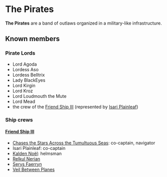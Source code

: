 # The Pirates

**The Pirates** are a band of outlaws organized in a military-like infrastructure.

## Known members

### Pirate Lords

- Lord Agoda
- Lordess Aso
- Lordess Belltrix
- Lady BlackEyes
- Lord Kirgin
- Lord Kroz
- Lord Loudmouth the Mute
- Lord Mead
- the crew of the [Friend Ship III](fleet/friend-ship.md) (represented by [Isari Plainleaf](members/isari-plainleaf.md))

### Ship crews

#### [Friend Ship III](fleet/friend-ship.md)

- [Chases the Stars Across the Tumultuous Seas](members/chases-the-stars-across-the-tumultuous-seas.md): co-captain, navigator
- Isari Plainleaf: co-captain
- [Kalden Noël](members/kalden-noel.md): helmsman
- [Relkul Nerian](members/relkul-nerian.md)
- [Serys Faerryn](members/serys-faerryn.md)
- [Veil Between Planes](members/veil-between-planes.md)
